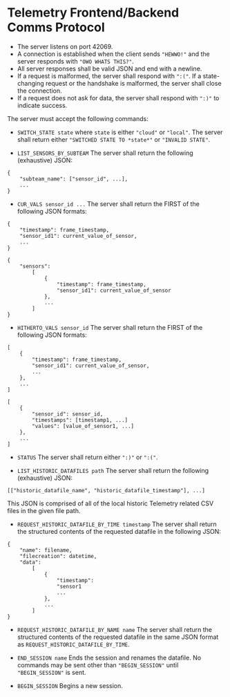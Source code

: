 # Telemetry Frontend/Backend Comms Protocol

- The server listens on port 42069.
- A connection is established when the client sends `"HEWWO!"` and the server responds with `"OWO WHATS THIS?"`.
- All server responses shall be valid JSON and end with a newline. 
- If a request is malformed, the server shall respond with `":("`. If a state-changing request or the handshake is malformed, the server shall close the connection.
- If a request does not ask for data, the server shall respond with `":)"` to indicate success.


The server must accept the following commands:

- `SWITCH_STATE state`
where `state` is either `"cloud"` or `"local"`. The server shall return either `"SWITCHED STATE TO *state*"` or `"INVALID STATE"`.

- `LIST_SENSORS_BY_SUBTEAM` 
The server shall return the following (exhaustive) JSON:
```
{
    "subteam_name": ["sensor_id", ...],
    ...
}
```

- `CUR_VALS sensor_id ...`
The server shall return the FIRST of the following JSON formats:
```
{
    "timestamp": frame_timestamp,
    "sensor_id1": current_value_of_sensor,
    ...
}
```
```
{
    "sensors": 
        [
            {
                "timestamp": frame_timestamp,
                "sensor_id1": current_value_of_sensor
            },
            ...
        ]
}
```

- `HITHERTO_VALS sensor_id`
The server shall return the FIRST of the following JSON formats:
```
[
    {
        "timestamp": frame_timestamp,
        "sensor_id1": current_value_of_sensor,
        ...
    },
    ...
]
```
```
[
    {
        "sensor_id": sensor_id,
        "timestamps": [timestamp1, ...]
        "values": [value_of_sensor1, ...]
    },
    ...
]
```


- `STATUS`
The server shall return either `":)"` or `":("`.

- `LIST_HISTORIC_DATAFILES path`
The server shall return the following (exhaustive) JSON:
```
[["historic_datafile_name", "historic_datafile_timestamp"], ...]
```
This JSON is comprised of all of the local historic Telemetry related CSV files in the given file path.

- `REQUEST_HISTORIC_DATAFILE_BY_TIME timestamp`
The server shall return the structured contents of the requested datafile in the following JSON:
```
{
    "name": filename,
    "filecreation": datetime,
    "data":
        [
            {
                "timestamp":
                "sensor1
                ...
            },
            ...
        ]
}
```

- `REQUEST_HISTORIC_DATAFILE_BY_NAME name`
The server shall return the structured contents of the requested datafile in the same JSON format as `REQUEST_HISTORIC_DATAFILE_BY_TIME`.

- `END_SESSION name`
Ends the session and renames the datafile. No commands may be sent other than `"BEGIN_SESSION"` until `"BEGIN_SESSION"` is sent.

- `BEGIN_SESSION`
Begins a new session.
